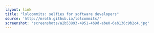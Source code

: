 ```yaml
---
layout: link
title: "lolcommits: selfies for software developers"
source: 'http://mroth.github.io/lolcommits/'
screenshot: 'screenshots/a2b53893-4951-4b9d-abe0-6ab136c9b2c4.jpg'
---
```


